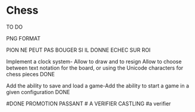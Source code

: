 # Chess
TO DO

PNG FORMAT


PION NE PEUT PAS BOUGER SI IL DONNE ECHEC SUR ROI




Implement a clock system-
Allow to draw and to resign
Allow to choose between text notation for the board, or using the Unicode characters for chess pieces DONE

Add the ability to save and load a game-Add the ability to start a game in a given configuration DONE

#DONE
PROMOTION
PASSANT # A VERIFIER
CASTLING #a verifier
